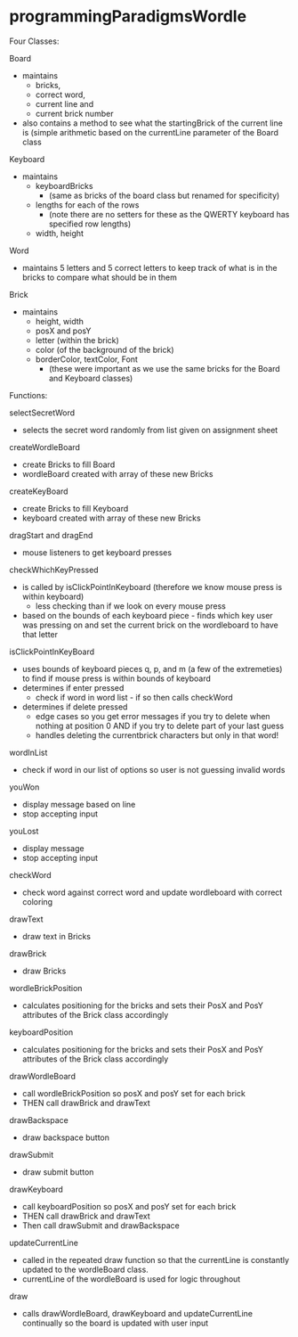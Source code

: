 # programmingParadigmsWordle

Four Classes:

Board 
- maintains 
    - bricks, 
    - correct word, 
    - current line and 
    - current brick number
- also contains a method to see what the startingBrick of the current line is (simple arithmetic based on the currentLine parameter of the Board class

Keyboard
- maintains 
    - keyboardBricks 
        - (same as bricks of the board class but renamed for specificity)
    - lengths for each of the rows
        - (note there are no setters for these as the QWERTY keyboard has specified row lengths)
    - width, height
    
 Word
 - maintains 5 letters and 5 correct letters to keep track of what is in the bricks to compare what should be in them
 
 Brick 
 - maintains
    - height, width
    - posX and posY
    - letter (within the brick)
    - color (of the background of the brick)
    - borderColor, textColor, Font 
        - (these were important as we use the same bricks for the Board and Keyboard classes)



Functions:

selectSecretWord
-  selects the secret word randomly from list given on assignment sheet

createWordleBoard
- create Bricks to fill Board
- wordleBoard created with array of these new Bricks

createKeyBoard
- create Bricks to fill Keyboard
- keyboard created with array of these new Bricks
        
dragStart and dragEnd 
- mouse listeners to get keyboard presses

checkWhichKeyPressed
- is called by isClickPointInKeyboard (therefore we know mouse press is within keyboard) 
    - less checking than if we look on every mouse press
- based on the bounds of each keyboard piece - finds which key user was pressing on and set the current brick on the wordleboard to have that letter
 
isClickPointInKeyBoard
- uses bounds of keyboard pieces q, p, and m (a few of the extremeties) to find if mouse press is within bounds of keyboard
- determines if enter pressed
    - check if word in word list - if so then calls checkWord
- determines if delete pressed 
    - edge cases so you get error messages if you try to delete when nothing at position 0 AND if you try to delete part of your last guess
    - handles deleting the currentbrick characters but only in that word!

wordInList
- check if word in our list of options so user is not guessing invalid words

youWon
- display message based on line 
- stop accepting input

youLost
- display message
- stop accepting input

checkWord 
- check word against correct word and update wordleboard with correct coloring

drawText
- draw text in Bricks 

drawBrick
- draw Bricks

wordleBrickPosition
- calculates positioning for the bricks and sets their PosX and PosY attributes of the Brick class accordingly

keyboardPosition
- calculates positioning for the bricks and sets their PosX and PosY attributes of the Brick class accordingly


drawWordleBoard
- call wordleBrickPosition so posX and posY set for each brick
- THEN call drawBrick and drawText

drawBackspace
- draw backspace button

drawSubmit
- draw submit button

drawKeyboard
- call keyboardPosition so posX and posY set for each brick
- THEN call drawBrick and drawText
- Then call drawSubmit and drawBackspace

updateCurrentLine
- called in the repeated draw function so that the currentLine is constantly updated to the wordleBoard class.
- currentLine of the wordleBoard is used for logic throughout

draw
- calls drawWordleBoard, drawKeyboard and updateCurrentLine continually so the board is updated with user input


